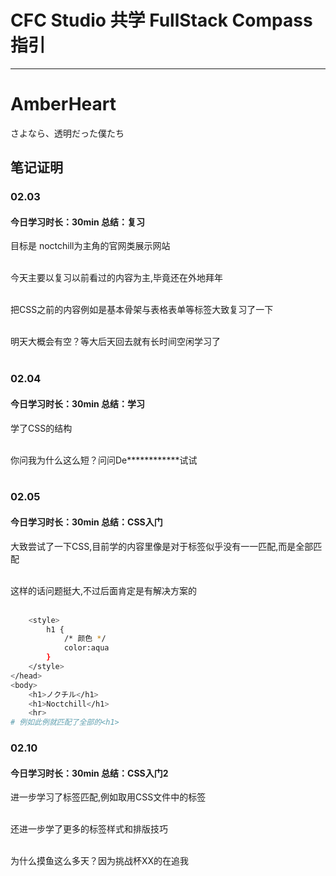 # CFC Studio 共学 FullStack Compass 指引
---
# AmberHeart

さよなら、透明だった僕たち

## 笔记证明

<!-- Content_START -->

### 02.03
#### 今日学习时长：30min 总结：复习

目标是 noctchill为主角的官网类展示网站<br><br>

今天主要以复习以前看过的内容为主,毕竟还在外地拜年<br><br>

把CSS之前的内容例如是基本骨架与表格表单等标签大致复习了一下<br><br>

明天大概会有空？等大后天回去就有长时间空闲学习了<br><br>

### 02.04
#### 今日学习时长：30min 总结：学习

学了CSS的结构<br><br>

你问我为什么这么短？问问De************试试<br><br>

### 02.05
#### 今日学习时长：30min 总结：CSS入门

大致尝试了一下CSS,目前学的内容里像是对于标签似乎没有一一匹配,而是全部匹配<br><br>

这样的话问题挺大,不过后面肯定是有解决方案的<br><br>

```bash
    <style>
        h1 {
            /* 颜色 */
            color:aqua
        }
    </style>
</head>
<body>
    <h1>ノクチル</h1>
    <h1>Noctchill</h1>
    <hr>
# 例如此例就匹配了全部的<h1>
```

### 02.10
#### 今日学习时长：30min 总结：CSS入门2

进一步学习了标签匹配,例如取用CSS文件中的标签<br><br>

还进一步学了更多的标签样式和排版技巧<br><br>

为什么摸鱼这么多天？因为挑战杯XX的在追我<br><br>

<!-- Content_END -->
